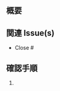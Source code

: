 ## 概要

<!--
この Pull Request の目的や変更内容を簡潔に説明してください。

必要に応じて、変更内容を示すスクリーンショットも添付してください。
-->

## 関連 Issue(s)

<!--
`Close #123` のように記載することで、merge と同時に対応する Issue を自動で close できます。
-->

- Close #

## 確認手順

<!--
変更内容が正しく動作することを確認するための手順を記載してください。
-->

1.

